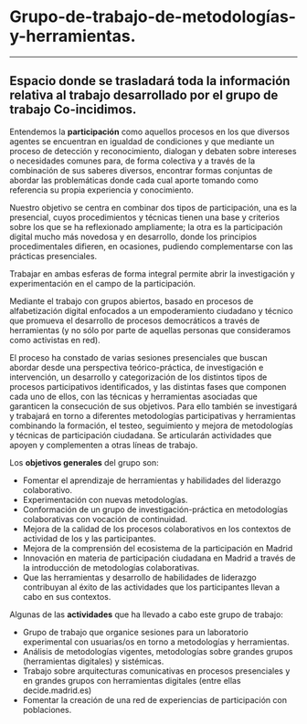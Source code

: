 # Grupo-de-trabajo-de-metodologías-y-herramientas.

---
Espacio donde se trasladará toda la información relativa al trabajo desarrollado por el grupo de trabajo Co-incidimos.
---

Entendemos la **participación** como aquellos procesos en los que diversos agentes se encuentran en igualdad de condiciones y que mediante un proceso de detección y reconocimiento, dialogan y debaten sobre intereses o necesidades comunes para, de forma colectiva y a través de la combinación de sus saberes diversos, encontrar formas conjuntas de abordar las problemáticas donde cada cual aporte tomando como referencia su propia experiencia y conocimiento.

Nuestro objetivo se centra en combinar dos tipos de participación, una es la presencial, cuyos procedimientos y técnicas tienen una base y criterios sobre los que se ha reflexionado ampliamente; la otra es la participación digital mucho más novedosa y en desarrollo, donde los principios procedimentales difieren, en ocasiones, pudiendo complementarse con las prácticas presenciales. 

Trabajar en ambas esferas de forma integral permite abrir la investigación y experimentación en el campo de la participación.

Mediante el trabajo con grupos abiertos, basado en procesos de alfabetización digital enfocados a un empoderamiento ciudadano y técnico que promueva el desarrollo de procesos democráticos a través de herramientas (y no sólo por parte de aquellas personas que consideramos como activistas en red).

El proceso ha constado de varias sesiones presenciales que buscan abordar desde una perspectiva teórico-práctica, de investigación e intervención, un desarrollo y categorización de los distintos tipos de procesos participativos identificados, y las distintas fases que componen cada uno de ellos, con las técnicas y herramientas asociadas que garanticen la consecución de sus objetivos. Para ello también se investigará y trabajará en torno a diferentes metodologías participativas y herramientas
combinando la formación, el testeo, seguimiento y mejora de metodologías y técnicas de participación ciudadana. Se articularán actividades que apoyen y complementen a otras líneas de trabajo.

Los **objetivos generales** del grupo son:

- Fomentar el aprendizaje de herramientas y habilidades del liderazgo colaborativo. 
- Experimentación con nuevas metodologías. 
- Conformación de un grupo de investigación-práctica en metodologías colaborativas con vocación de continuidad. 
- Mejora de la calidad de los procesos colaborativos en los contextos de actividad de los y las participantes. 
- Mejora de la comprensión del ecosistema de la participación en Madrid
- Innovación en materia de participación ciudadana en Madrid a través de la introducción de metodologías colaborativas. 
- Que las herramientas y desarrollo de habilidades de liderazgo contribuyan al éxito de las actividades que los participantes llevan a cabo en sus contextos.  


Algunas de las **actividades** que ha llevado a cabo este grupo de trabajo:

- Grupo de trabajo que organice sesiones para un laboratorio experimental con usuarias/os en torno a metodologías y herramientas.
- Análisis de metodologías vigentes, metodologías sobre grandes grupos (herramientas digitales) y sistémicas.
- Trabajo sobre arquitecturas comunicativas en procesos presenciales y en grandes grupos con herramientas digitales (entre ellas decide.madrid.es)
- Fomentar la creación de una red de experiencias de participación con poblaciones.

